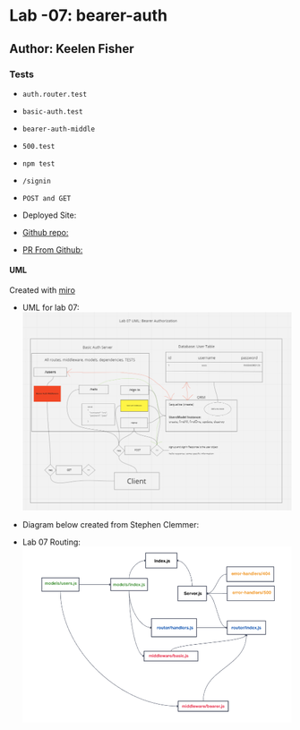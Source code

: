 # Lab -07: bearer-auth

## Author: Keelen Fisher

### Tests

- `auth.router.test`

- `basic-auth.test`

- `bearer-auth-middle`

- `500.test`

- `npm test`

- `/signin`

- `POST and GET`

- Deployed Site:

- [Github repo:](https://github.com/Keelen-Fisher/basic-auth)

<!-- - [Deployed Link:]() -->

- [PR From Github:](https://github.com/Keelen-Fisher/bearer-auth/pull/5)

#### UML

Created with [miro](https://miro.com/app/board/uXjVPVbmw2E=/)

- UML for lab 07: ![UML](UML%20Draft%20for%20Lab%2007.png)

- Diagram below created from Stephen Clemmer:

- Lab 07 Routing: ![Lab07](Lab%207%20Routing.png)
